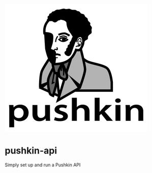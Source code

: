 <img src="https://raw.githubusercontent.com/pushkin-consortium/pushkin/main/docs/assets/pushkin_bw_w_text.png" height="400" width="450" alt="pushkin logo">

# pushkin-api

Simply set up and run a Pushkin API
